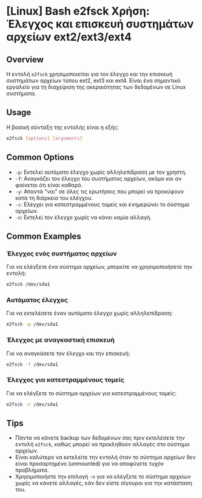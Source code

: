 # [Linux] Bash e2fsck Χρήση: Έλεγχος και επισκευή συστημάτων αρχείων ext2/ext3/ext4

## Overview
Η εντολή `e2fsck` χρησιμοποιείται για τον έλεγχο και την επισκευή συστημάτων αρχείων τύπου ext2, ext3 και ext4. Είναι ένα σημαντικό εργαλείο για τη διαχείριση της ακεραιότητας των δεδομένων σε Linux συστήματα.

## Usage
Η βασική σύνταξη της εντολής είναι η εξής:

```bash
e2fsck [options] [arguments]
```

## Common Options
- `-p`: Εκτελεί αυτόματο έλεγχο χωρίς αλληλεπίδραση με τον χρήστη.
- `-f`: Αναγκάζει τον έλεγχο του συστήματος αρχείων, ακόμα και αν φαίνεται ότι είναι καθαρό.
- `-y`: Απαντά "ναι" σε όλες τις ερωτήσεις που μπορεί να προκύψουν κατά τη διάρκεια του ελέγχου.
- `-c`: Ελέγχει για κατεστραμμένους τομείς και ενημερώνει το σύστημα αρχείων.
- `-n`: Εκτελεί τον έλεγχο χωρίς να κάνει καμία αλλαγή.

## Common Examples
### Έλεγχος ενός συστήματος αρχείων
Για να ελέγξετε ένα σύστημα αρχείων, μπορείτε να χρησιμοποιήσετε την εντολή:

```bash
e2fsck /dev/sda1
```

### Αυτόματος έλεγχος
Για να εκτελέσετε έναν αυτόματο έλεγχο χωρίς αλληλεπίδραση:

```bash
e2fsck -p /dev/sda1
```

### Έλεγχος με αναγκαστική επισκευή
Για να αναγκάσετε τον έλεγχο και την επισκευή:

```bash
e2fsck -f /dev/sda1
```

### Έλεγχος για κατεστραμμένους τομείς
Για να ελέγξετε το σύστημα αρχείων για κατεστραμμένους τομείς:

```bash
e2fsck -c /dev/sda1
```

## Tips
- Πάντα να κάνετε backup των δεδομένων σας πριν εκτελέσετε την εντολή `e2fsck`, καθώς μπορεί να προκληθούν αλλαγές στο σύστημα αρχείων.
- Είναι καλύτερο να εκτελείτε την εντολή όταν το σύστημα αρχείων δεν είναι προσαρτημένο (unmounted) για να αποφύγετε τυχόν προβλήματα.
- Χρησιμοποιήστε την επιλογή `-n` για να ελέγξετε το σύστημα αρχείων χωρίς να κάνετε αλλαγές, εάν δεν είστε σίγουροι για την κατάσταση του.